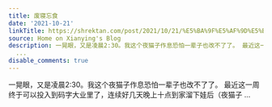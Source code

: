 ```yaml
---
title: 废寝忘食
date: '2021-10-21'
linkTitle: https://shrektan.com/post/2021/10/21/%E5%BA%9F%E5%AF%9D%E5%BF%98%E9%A3%9F/
source: Home on Xianying's Blog
description: 一晃眼，又是凌晨2:30。我这个夜猫子作息恐怕一辈子也改不了了。 最近这一周终于可以投入到码字大业里了，连续好几天晚上十点到家溜下娃后（夜猫子
  ...
disable_comments: true
---
```

一晃眼，又是凌晨2:30。我这个夜猫子作息恐怕一辈子也改不了了。 最近这一周终于可以投入到码字大业里了，连续好几天晚上十点到家溜下娃后（夜猫子 ...